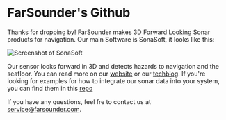 # FarSounder's Github

Thanks for dropping by! FarSounder makes 3D Forward Looking Sonar products for navigation. Our main Software is SonaSoft, it looks like this:

![Screenshot of SonaSoft](https://images.squarespace-cdn.com/content/v1/60cce3169290423b889a1b09/487f24df-af30-45cd-af68-e2e1ce92bcd6/Screenshot+%28100%29.png?format=1500w)

Our sensor looks forward in 3D and detects hazards to navigation and the seafloor. You can read more on our [website](https://www.farsounder.com/) or our [techblog](https://www.farsounder.com/blog). If you're looking for examples
for how to integrate our sonar data into your system, you can find them in this [repo](https://github.com/farsounder/SDKMessageExample)

If you have any questions, feel fre to contact us at service@farsounder.com.
